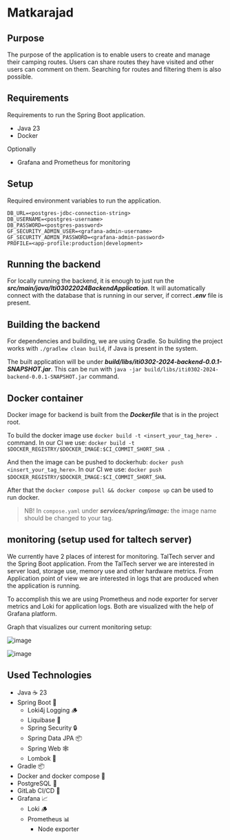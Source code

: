 # Matkarajad

## Purpose

The purpose of the application is to enable users to
create and manage their camping routes. Users can share
routes they have visited and other users can comment on them.
Searching for routes and filtering them is also possible.

## Requirements

Requirements to run the Spring Boot application.

- Java 23
- Docker

Optionally

- Grafana and Prometheus for monitoring

## Setup

Required environment variables to run the application.

```dotenv
DB_URL=<postgres-jdbc-connection-string>
DB_USERNAME=<postgres-username>
DB_PASSWORD=<postgres-password>
GF_SECURITY_ADMIN_USER=<grafana-admin-username>
GF_SECURITY_ADMIN_PASSWORD=<grafana-admin-password>
PROFILE=<app-profile:production|development>
```

## Running the backend

For locally running the backend, it is enough to just run the ***src/main/java/Iti03022024BackendApplication***.
It will automatically connect with the database that is running in our server, if correct ***.env*** file is present.

## Building the backend

For dependencies and building, we are using Gradle. So building the project works with `./gradlew clean build`, if Java
is present in the system.

The built application will be under ***build/libs/iti0302-2024-backend-0.0.1-SNAPSHOT.jar***.
This can be run with `java -jar build/libs/iti0302-2024-backend-0.0.1-SNAPSHOT.jar` command.

## Docker container

Docker image for backend is built from the ***Dockerfile*** that is in the project root.

To build the docker image use `docker build -t <insert_your_tag_here> .` command.
In our CI we use: `docker build -t $DOCKER_REGISTRY/$DOCKER_IMAGE:$CI_COMMIT_SHORT_SHA .`

And then the image can be pushed to dockerhub: `docker push <insert_your_tag_here>`.
In our CI we use: `docker push $DOCKER_REGISTRY/$DOCKER_IMAGE:$CI_COMMIT_SHORT_SHA`.

After that the `docker compose pull && docker compose up` can be used to run docker.

> NB! In `compose.yaml` under ***services/spring/image:*** the image name should be changed to your tag.

## monitoring (setup used for taltech server)

We currently have 2 places of interest for monitoring. TalTech server and the Spring Boot application. From the TalTech server we are interested in server load, storage use, memory use and other hardware metrics. From Application point of view we are interested in logs that are produced when the application is running. 

To accomplish this we are using Prometheus and node exporter for server metrics and Loki for application logs. Both are visualized with the help of Grafana platform. 

Graph that visualizes our current monitoring setup:

![image](https://github.com/user-attachments/assets/603e3053-73b3-47f5-b678-e263b782cf5d)

![image](https://github.com/user-attachments/assets/6f8f8ab1-c403-4e83-8c45-aebe2e0e23f3)



## Used Technologies

- Java ☕ 23
- Spring Boot 👢
    - Loki4j Logging 🪵
    - Liquibase 🧊
    - Spring Security 🔒
    - Spring Data JPA 📦
    - Spring Web 🕸️
    - Lombok 🦙
- Gradle 📦
- Docker and docker compose 🐳
- PostgreSQL 🐘
- GitLab CI/CD 🚀
- Grafana 📈
    - Loki 🪵
    - Prometheus 📊
        - Node exporter


